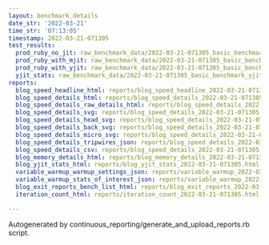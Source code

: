 ```yaml
---
layout: benchmark_details
date_str: '2022-03-21'
time_str: '07:13:05'
timestamp: 2022-03-21-071305
test_results:
  prod_ruby_no_jit: raw_benchmark_data/2022-03-21-071305_basic_benchmark_prod_ruby_no_jit.json
  prod_ruby_with_mjit: raw_benchmark_data/2022-03-21-071305_basic_benchmark_prod_ruby_with_mjit.json
  prod_ruby_with_yjit: raw_benchmark_data/2022-03-21-071305_basic_benchmark_prod_ruby_with_yjit.json
  yjit_stats: raw_benchmark_data/2022-03-21-071305_basic_benchmark_yjit_stats.json
reports:
  blog_speed_headline_html: reports/blog_speed_headline_2022-03-21-071305.html
  blog_speed_details_html: reports/blog_speed_details_2022-03-21-071305.html
  blog_speed_details_raw_details_html: reports/blog_speed_details_2022-03-21-071305.raw_details.html
  blog_speed_details_svg: reports/blog_speed_details_2022-03-21-071305.svg
  blog_speed_details_head_svg: reports/blog_speed_details_2022-03-21-071305.head.svg
  blog_speed_details_back_svg: reports/blog_speed_details_2022-03-21-071305.back.svg
  blog_speed_details_micro_svg: reports/blog_speed_details_2022-03-21-071305.micro.svg
  blog_speed_details_tripwires_json: reports/blog_speed_details_2022-03-21-071305.tripwires.json
  blog_speed_details_csv: reports/blog_speed_details_2022-03-21-071305.csv
  blog_memory_details_html: reports/blog_memory_details_2022-03-21-071305.html
  blog_yjit_stats_html: reports/blog_yjit_stats_2022-03-21-071305.html
  variable_warmup_warmup_settings_json: reports/variable_warmup_2022-03-21-071305.warmup_settings.json
  variable_warmup_stats_of_interest_json: reports/variable_warmup_2022-03-21-071305.stats_of_interest.json
  blog_exit_reports_bench_list_html: reports/blog_exit_reports_2022-03-21-071305.bench_list.html
  iteration_count_html: reports/iteration_count_2022-03-21-071305.html

---
```

Autogenerated by continuous_reporting/generate_and_upload_reports.rb script.
